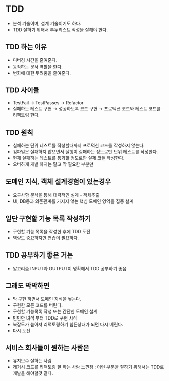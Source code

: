 # TDD
- 분석 기술이며, 설계 기술이기도 하다.
- TDD 잘하기 위해서 투두리스트 작성을 잘해야 한다.

## TDD 하는 이유
- 디버깅 시간을 줄여준다.
- 동작하는 문서 역할을 한다.
- 변화에 대한 두려움을 줄여준다.

## TDD 사이클
- TestFail → TestPasses → Refactor
- 실패하는 테스트 구현 → 성공하도록 코드 구현 → 프로덕션 코드와 테스트 코드를 리팩토링 한다.

## TDD 원칙
- 실패하는 단위 테스트를 작성할때까지 프로덕션 코드를 작성하지 않는다.
- 컴파일은 실패하지 않으면서 실행이 실패하는 정도로만 단위 테스트를 작성한다.
- 현재 실패하는 테스트를 통과할 정도로만 실제 코들 작성한다.
- 오버하게 개발 하지는 말고 딱 필요한 부분만

## 도메인 지식, 객체 설계경험이 있는경우
- 요구사항 분석을 통해 대략적인 설계 - 객체추출
- UI, DB등과 의존관계를 가지지 않는 핵심 도메인 영역을 집중 설계

## 일단 구현할 기능 목록 작성하기
- 구현할 기능 목록을 작성한 후에 TDD 도전
- 역량도 중요하지만 연습이 필요하다.

## TDD 공부하기 좋은 거는
- 알고리즘 INPUT과 OUTPUT이 명확해서 TDD 공부하기 좋음

## 그래도 막막하면
- 막 구현 하면서 도메인 지식을 쌓는다.
- 구현한 모든 코드를 버린다.
- 구현할 기능목록 작성 또는 간단한 도메인 설계
- 만만한 녀석 부터 TDD로 구현 시작
- 복잡도가 높아져 리팩토링하기 힘든상태가 되면 다시 버린다.
- 다시 도전

## 서비스 회사들이 원하는 사람은
- 유지보수 잘하는 사람
- 레거시 코드를 리팩토링 잘 하는 사람
느낀점 : 이런 부분을 잘하기 위해서는 TDD로 개발을 해야할것 같다.